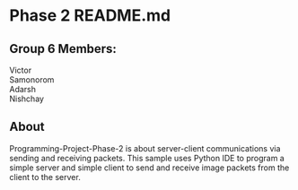 # Phase 2 README.md

## Group 6 Members:
Victor  
Samonorom  
Adarsh  
Nishchay  

## About
Programming-Project-Phase-2 is about server-client communications via sending and receiving packets. This sample uses Python IDE to program a simple server and simple client to send and receive image packets from the client to the server. 
